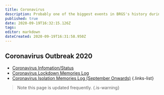 ```yaml
---
title: Coronavirus
description: Probably one of the biggest events in BRGS's history during peacetime.
published: true
date: 2020-09-19T16:32:15.126Z
tags: 
editor: markdown
dateCreated: 2020-09-19T16:31:58.950Z
---
```


## Coronavirus Outbreak 2020

- [Coronavirus Infomation/Status](/coronavirus)
- [Coronavirus Lockdown Memories Log](/coronavirus/lockdown-log)
- [Coronavirus Isolation Memories Log (September Onwards)](/coronavirus/isolation-log)
{.links-list}
> Note this page is updated frequently.
{.is-warning}
